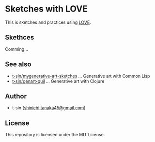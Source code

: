 # Sketches with LOVE

This is sketches and practices using [LOVE](https://love2d.org).

## Skethces

Comming...

## See also

- [t-sin/mygenerative-art-sketches](https://github.com/t-sin/my-generative-art-sketches) ... Generative art with Common Lisp
- [t-sin/genart-quil](https://github.com/t-sin/genart-quil) ... Generative art with Clojure

## Author

- t-sin (<shinichi.tanaka45@gmail.com>)

## License

This repository is licensed under the MIT License.
